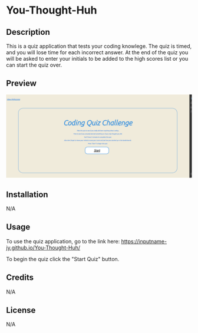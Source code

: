 # You-Thought-Huh

## Description

This is a quiz application that tests your coding knowlege. The quiz is timed, and you will lose time for each incorrect answer.  At the end of the quiz you will be asked to enter your initials to be added to the high scores list or you can start the quiz over. 

## Preview

![This is an image](/assets/img/screenshot.png)

## Installation

N/A

## Usage

To use the quiz application, go to the link here:
 https://inputname-jy.github.io/You-Thought-Huh/


To begin the quiz click the "Start Quiz" button.

## Credits

N/A

## License

N/A

